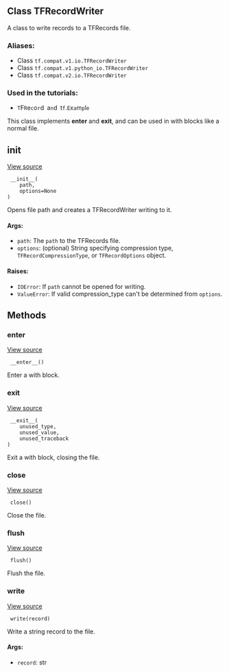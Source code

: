 ## Class TFRecordWriter

A class to write records to a TFRecords file.
### Aliases:
- Class `tf.compat.v1.io.TFRecordWriter`
- Class `tf.compat.v1.python_io.TFRecordWriter`
- Class `tf.compat.v2.io.TFRecordWriter`
### Used in the tutorials:
- ``T``F``R``e``c``o``r``d`` ``a``n``d`` ``t``f``.``E``x``a``m``p``l``e``

This class implements __enter__ and __exit__, and can be used in with blocks like a normal file.
## __init__
[View source](https://github.com/tensorflow/tensorflow/blob/r2.0/tensorflow/python/lib/io/tf_record.py#L200-L218)


```
 __init__(
    path,
    options=None
)
```

Opens file path and creates a TFRecordWriter writing to it.
#### Args:
- `path`: The `path` to the TFRecords file.
- `options`: (optional) String specifying compression type, `TFRecordCompressionType`, or `TFRecordOptions` object.
#### Raises:
- `IOError`: If `path` cannot be opened for writing.
- `ValueError`: If valid compression_type can't be determined from `options`.
## Methods
### __enter__
[View source](https://github.com/tensorflow/tensorflow/blob/r2.0/tensorflow/python/lib/io/tf_record.py#L221-L223)


```
 __enter__()
```

Enter a with block.
### __exit__
[View source](https://github.com/tensorflow/tensorflow/blob/r2.0/tensorflow/python/lib/io/tf_record.py#L225-L227)


```
 __exit__(
    unused_type,
    unused_value,
    unused_traceback
)
```

Exit a with block, closing the file.
### close
[View source](https://github.com/tensorflow/tensorflow/blob/r2.0/tensorflow/python/lib/io/tf_record.py#L243-L246)


```
 close()
```

Close the file.
### flush
[View source](https://github.com/tensorflow/tensorflow/blob/r2.0/tensorflow/python/lib/io/tf_record.py#L238-L241)


```
 flush()
```

Flush the file.
### write
[View source](https://github.com/tensorflow/tensorflow/blob/r2.0/tensorflow/python/lib/io/tf_record.py#L229-L236)


```
 write(record)
```

Write a string record to the file.
#### Args:
- `record`: str
